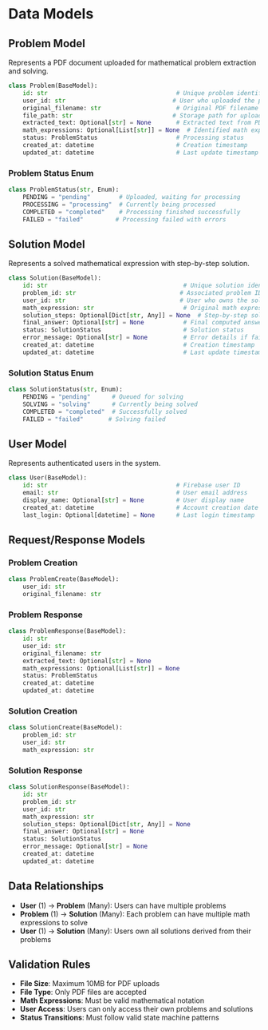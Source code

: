 # Data Models

## Problem Model

Represents a PDF document uploaded for mathematical problem extraction and solving.

```python
class Problem(BaseModel):
    id: str                                    # Unique problem identifier
    user_id: str                              # User who uploaded the problem
    original_filename: str                     # Original PDF filename
    file_path: str                            # Storage path for uploaded file
    extracted_text: Optional[str] = None       # Extracted text from PDF
    math_expressions: Optional[List[str]] = None  # Identified math expressions
    status: ProblemStatus                      # Processing status
    created_at: datetime                       # Creation timestamp
    updated_at: datetime                       # Last update timestamp
```

### Problem Status Enum

```python
class ProblemStatus(str, Enum):
    PENDING = "pending"        # Uploaded, waiting for processing
    PROCESSING = "processing"  # Currently being processed
    COMPLETED = "completed"    # Processing finished successfully
    FAILED = "failed"         # Processing failed with errors
```

## Solution Model

Represents a solved mathematical expression with step-by-step solution.

```python
class Solution(BaseModel):
    id: str                                      # Unique solution identifier
    problem_id: str                             # Associated problem ID
    user_id: str                                # User who owns the solution
    math_expression: str                         # Original math expression
    solution_steps: Optional[Dict[str, Any]] = None  # Step-by-step solution
    final_answer: Optional[str] = None           # Final computed answer
    status: SolutionStatus                       # Solution status
    error_message: Optional[str] = None          # Error details if failed
    created_at: datetime                         # Creation timestamp
    updated_at: datetime                         # Last update timestamp
```

### Solution Status Enum

```python
class SolutionStatus(str, Enum):
    PENDING = "pending"      # Queued for solving
    SOLVING = "solving"      # Currently being solved
    COMPLETED = "completed"  # Successfully solved
    FAILED = "failed"       # Solving failed
```

## User Model

Represents authenticated users in the system.

```python
class User(BaseModel):
    id: str                                    # Firebase user ID
    email: str                                 # User email address
    display_name: Optional[str] = None         # User display name
    created_at: datetime                       # Account creation date
    last_login: Optional[datetime] = None      # Last login timestamp
```

## Request/Response Models

### Problem Creation

```python
class ProblemCreate(BaseModel):
    user_id: str
    original_filename: str
```

### Problem Response

```python
class ProblemResponse(BaseModel):
    id: str
    user_id: str
    original_filename: str
    extracted_text: Optional[str] = None
    math_expressions: Optional[List[str]] = None
    status: ProblemStatus
    created_at: datetime
    updated_at: datetime
```

### Solution Creation

```python
class SolutionCreate(BaseModel):
    problem_id: str
    user_id: str
    math_expression: str
```

### Solution Response

```python
class SolutionResponse(BaseModel):
    id: str
    problem_id: str
    user_id: str
    math_expression: str
    solution_steps: Optional[Dict[str, Any]] = None
    final_answer: Optional[str] = None
    status: SolutionStatus
    error_message: Optional[str] = None
    created_at: datetime
    updated_at: datetime
```

## Data Relationships

- **User** (1) → **Problem** (Many): Users can have multiple problems
- **Problem** (1) → **Solution** (Many): Each problem can have multiple math expressions to solve
- **User** (1) → **Solution** (Many): Users own all solutions derived from their problems

## Validation Rules

- **File Size**: Maximum 10MB for PDF uploads
- **File Type**: Only PDF files are accepted
- **Math Expressions**: Must be valid mathematical notation
- **User Access**: Users can only access their own problems and solutions
- **Status Transitions**: Must follow valid state machine patterns